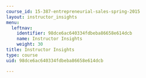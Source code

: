 ```yaml
---
course_id: 15-387-entrepreneurial-sales-spring-2015
layout: instructor_insights
menu:
  leftnav:
    identifier: 98dce6ac640334fdbeba86658e614dcb
    name: Instructor Insights
    weight: 30
title: Instructor Insights
type: course
uid: 98dce6ac640334fdbeba86658e614dcb

---
```


